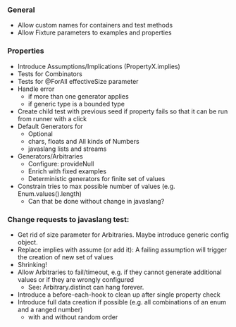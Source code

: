 ### General

- Allow custom names for containers and test methods
- Allow Fixture parameters to examples and properties

### Properties

- Introduce Assumptions/Implications (PropertyX.implies)
- Tests for Combinators
- Tests for @ForAll effectiveSize parameter
- Handle error 
  - if more than one generator applies
  - if generic type is a bounded type
- Create child test with previous seed if property fails so that it can be run from runner with a click
- Default Generators for
  - Optional
  - chars, floats and All kinds of Numbers
  - javaslang lists and streams
- Generators/Arbitraries
  - Configure: provideNull
  - Enrich with fixed examples
  - Deterministic generators for finite set of values
- Constrain tries to max possible number of values (e.g. Enum.values().length)
  - Can that be done without change in javaslang?


### Change requests to javaslang test:

- Get rid of size parameter for Arbitraries. Maybe introduce generic config object.
- Replace implies with assume (or add it): A failing assumption will trigger the creation of new set of values 
- Shrinking!
- Allow Arbitraries to fail/timeout, e.g. if they cannot generate additional values or if they are wrongly configured
  - See: Arbitrary.distinct can hang forever.
- Introduce a before-each-hook to clean up after single property check
- Introduce full data creation if possible (e.g. all combinations of an enum and a ranged number)
  - with and without random order